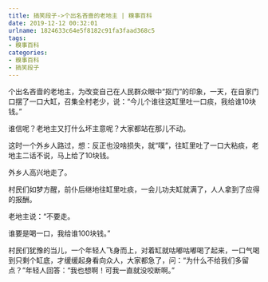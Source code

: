 ```yaml
---
title: 搞笑段子->个出名吝啬的老地主 | 糗事百科
date: 2019-12-12 00:32:01
urlname: 1824633c64e5f8182c91fa3faad368c5
tags: 
- 糗事百科
categories:
- 糗事百科
- 搞笑段子
---
```

个出名吝啬的老地主，为改变自己在人民群众眼中“抠门”的印象，一天，在自家门口摆了一口大缸，召集全村老少，说：“今儿个谁往这缸里吐一口痰，我给谁10块钱。”

谁信呢？老地主又打什么坏主意呢？大家都站在那儿不动。

这时一个外乡人路过，想：反正也没啥损失，就“噗”，往缸里吐了一口大粘痰，老地主二话不说，马上给了10块钱。

外乡人高兴地走了。

村民们如梦方醒，前仆后继地往缸里吐痰，一会儿功夫缸就满了，人人拿到了应得的报酬。

老地主说：“不要走。

谁要是喝一口，我给谁100块钱。”

村民们犹豫的当儿，一个年轻人飞身而上，对着缸就咕嘟咕嘟喝了起来，一口气喝到只剩个缸底，才缓缓起身看向众人，大家都急了，问：“为什么不给我们多留点？”年轻人回答：“我也想啊！可我一直就没咬断啊。”


